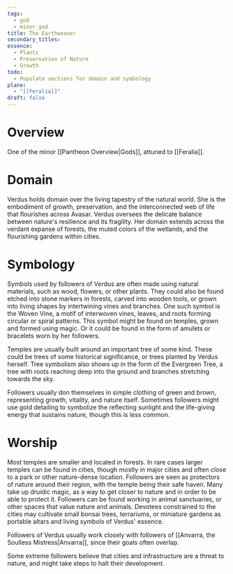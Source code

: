 ```yaml
---
tags:
  - god
  - minor_god
title: The Earthweaver
secondary_titles: 
essence:
  - Plants
  - Preservation of Nature
  - Growth
todo:
  - Populate sections for domain and symbology
plane:
  - "[[Feralia]]"
draft: false
---
```

# Overview
One of the minor [[Pantheon Overview|Gods]], attuned to [[Feralia]].
# Domain
Verdus holds domain over the living tapestry of the natural world. She is the embodiment of growth, preservation, and the interconnected web of life that flourishes across Avasar. Verdus oversees the delicate balance between nature's resilience and its fragility. Her domain extends across the verdant expanse of forests, the muted colors of the wetlands, and the flourishing gardens within cities.
# Symbology
Symbols used by followers of Verdus are often made using natural materials, such as wood, flowers, or other plants. They could also be found etched into stone markers in forests, carved into wooden tools, or grown into living shapes by intertwining vines and branches. One such symbol is the Woven Vine, a motif of interwoven vines, leaves, and roots forming circular or spiral patterns. This symbol might be found on temples, grown and formed using magic. Or it could be found in the form of amulets or bracelets worn by her followers.

Temples are usually built around an important tree of some kind. These could be trees of some historical significance, or trees planted by Verdus herself. Tree symbolism also shows up in the form of the Evergreen Tree, a tree with roots reaching deep into the ground and branches stretching towards the sky.

Followers usually don themselves in simple clothing of green and brown, representing growth, vitality, and nature itself. Sometimes followers might use gold detailing to symbolize the reflecting sunlight and the life-giving energy that sustains nature, though this is less common.
# Worship
Most temples are smaller and located in forests. In rare cases larger temples can be found in cities, though mostly in major cities and often close to a park or other nature-dense location. Followers are seen as protectors of nature around their region, with the temple being their safe haven. Many take up druidic magic, as a way to get closer to nature and in order to be able to protect it. Followers can be found working in animal sanctuaries, or other spaces that value nature and animals. Devotees constrained to the cities may cultivate small bonsai trees, terrariums, or miniature gardens as portable altars and living symbols of Verdus' essence.

Followers of Verdus usually work closely with followers of [[Anvarra, the Soulless Mistress|Anvarra]], since their goals often overlap.

Some extreme followers believe that cities and infrastructure are a threat to nature, and might take steps to halt their development.